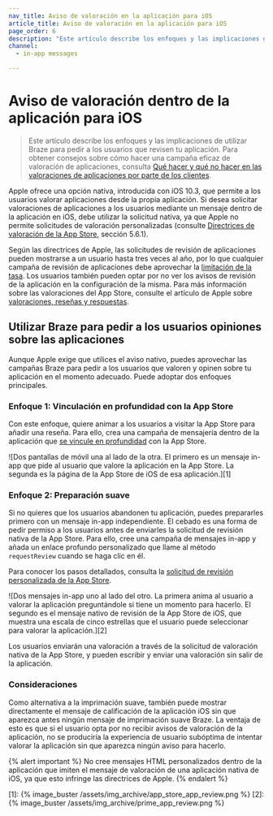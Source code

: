 ```yaml
---
nav_title: Aviso de valoración en la aplicación para iOS
article_title: Aviso de valoración en la aplicación para iOS
page_order: 6
description: "Este artículo describe los enfoques y las implicaciones de utilizar Braze para pedir a los usuarios que revisen tu aplicación."
channel:
  - in-app messages

---
```


# Aviso de valoración dentro de la aplicación para iOS

> Este artículo describe los enfoques y las implicaciones de utilizar Braze para pedir a los usuarios que revisen tu aplicación. Para obtener consejos sobre cómo hacer una campaña eficaz de valoración de aplicaciones, consulta [Qué hacer y qué no hacer en las valoraciones de aplicaciones por parte de los clientes](https://www.braze.com/resources/articles/the-dos-and-donts-of-customer-app-ratings).

Apple ofrece una opción nativa, introducida con iOS 10.3, que permite a los usuarios valorar aplicaciones desde la propia aplicación. Si desea solicitar valoraciones de aplicaciones a los usuarios mediante un mensaje dentro de la aplicación en iOS, debe utilizar la solicitud nativa, ya que Apple no permite solicitudes de valoración personalizadas (consulte [Directrices de valoración de la App Store](https://developer.apple.com/app-store/review/guidelines/#code-of-conduct), sección 5.6.1).

Según las directrices de Apple, las solicitudes de revisión de aplicaciones pueden mostrarse a un usuario hasta tres veces al año, por lo que cualquier campaña de revisión de aplicaciones debe aprovechar la [limitación de la tasa]({{site.baseurl}}/user_guide/engagement_tools/campaigns/building_campaigns/rate-limiting/). Los usuarios también pueden optar por no ver los avisos de revisión de la aplicación en la configuración de la misma. Para más información sobre las valoraciones del App Store, consulte el artículo de Apple sobre [valoraciones, reseñas y respuestas](https://developer.apple.com/app-store/ratings-and-reviews/).

## Utilizar Braze para pedir a los usuarios opiniones sobre las aplicaciones

Aunque Apple exige que utilices el aviso nativo, puedes aprovechar las campañas Braze para pedir a los usuarios que valoren y opinen sobre tu aplicación en el momento adecuado. Puede adoptar dos enfoques principales.

### Enfoque 1: Vinculación en profundidad con la App Store

Con este enfoque, quiere animar a los usuarios a visitar la App Store para añadir una reseña. Para ello, crea una campaña de mensajería dentro de la aplicación que [se vincule en profundidad]({{site.baseurl}}/user_guide/personalization_and_dynamic_content/deep_linking_to_in-app_content/) con la App Store.

![Dos pantallas de móvil una al lado de la otra. El primero es un mensaje in-app que pide al usuario que valore la aplicación en la App Store. La segunda es la página de la App Store de iOS de esa aplicación.][1]

### Enfoque 2: Preparación suave

Si no quieres que los usuarios abandonen tu aplicación, puedes prepararles primero con un mensaje in-app independiente. El cebado es una forma de pedir permiso a los usuarios antes de enviarles la solicitud de revisión nativa de la App Store. Para ello, cree una campaña de mensajes in-app y añada un enlace profundo personalizado que llame al método `requestReview` cuando se haga clic en él. 

Para conocer los pasos detallados, consulta la [solicitud de revisión personalizada de la App Store]({{site.baseurl}}/developer_guide/platforms/swift/in_app_messages/customization/app_store_review_prompt/).

![Dos mensajes in-app uno al lado del otro. La primera anima al usuario a valorar la aplicación preguntándole si tiene un momento para hacerlo. El segundo es el mensaje nativo de revisión de la App Store de iOS, que muestra una escala de cinco estrellas que el usuario puede seleccionar para valorar la aplicación.][2]

Los usuarios enviarán una valoración a través de la solicitud de valoración nativa de la App Store, y pueden escribir y enviar una valoración sin salir de la aplicación.

### Consideraciones

Como alternativa a la imprimación suave, también puede mostrar directamente el mensaje de calificación de la aplicación iOS sin que aparezca antes ningún mensaje de imprimación suave Braze. La ventaja de esto es que si el usuario opta por no recibir avisos de valoración de la aplicación, no se produciría la experiencia de usuario subóptima de intentar valorar la aplicación sin que aparezca ningún aviso para hacerlo.

{% alert important %}
No cree mensajes HTML personalizados dentro de la aplicación que imiten el mensaje de valoración de una aplicación nativa de iOS, ya que esto infringe las directrices de Apple.
{% endalert %}

[1]: {% image_buster /assets/img_archive/app_store_app_review.png %}
[2]: {% image_buster /assets/img_archive/prime_app_review.png %}